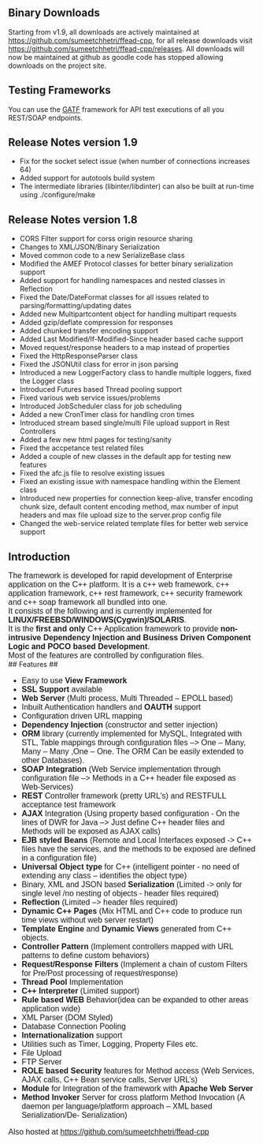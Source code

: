 ## Binary Downloads ##
Starting from v1.9, all downloads are actively maintained at https://github.com/sumeetchhetri/ffead-cpp, for all release downloads visit https://github.com/sumeetchhetri/ffead-cpp/releases. All downloads will now be maintained at github as goodle code has stopped allowing downloads on the project site.

## Testing Frameworks ##
You can use the [GATF](https://github.com/sumeetchhetri/gatf) framework for API test executions of all you REST/SOAP endpoints.


## Release Notes version 1.9 ##
  * Fix for the socket select issue (when number of connections increases 64)
  * Added support for autotools build system
  * The intermediate libraries (libinter/libdinter) can also be built at run-time using ./configure/make

## Release Notes version 1.8 ##
  * CORS Filter support for corss origin resource sharing
  * Changes to XML/JSON/Binary Serialization
  * Moved common code to a new SerializeBase class
  * Modified the AMEF Protocol classes for better binary serialization support
  * Added support for handling namespaces and nested classes in Reflection
  * Fixed the Date/DateFormat classes for all issues related to parsing/formatting/updating dates
  * Added new Multipartcontent object for handling multipart requests
  * Added gzip/deflate compression for responses
  * Added chunked transfer encoding support
  * Added Last Modified/If-Modified-Since header based cache support
  * Moved request/response headers to a map instead of properties
  * Fixed the HttpResponseParser class
  * Fixed the JSONUtil class for error in json parsing
  * Introduced a new LoggerFactory class to handle multiple loggers, fixed the Logger class
  * Introduced Futures based Thread pooling support
  * Fixed various web service issues/problems
  * Introduced JobScheduler class for job scheduling
  * Added a new CronTimer class for handling cron times
  * Introduced stream based single/multi File upload support in Rest Controllers
  * Added a few new html pages for testing/sanity
  * Fixed the accpetance test related files
  * Added a couple of new classes in the default app for testing new features
  * Fixed the afc.js file to resolve existing issues
  * Fixed an existing issue with namespace handling within the Element class
  * Introduced new properties for connection keep-alive, transfer encoding chunk size, default content encoding method, max number of input headers and max file upload size to the server.prop config file
  * Changed the web-service related template files for better web service support


## Introduction ##
<font size='3' face='Georgia, Arial'>
The framework is developed for rapid development of Enterprise application on the C++ platform. It is a c++ web framework, c++ application framework, c++ rest framework, c++ security framework and c++ soap framework all bundled into one.<br>
It consists of the following and is currently implemented for <b>LINUX/FREEBSD/WINDOWS(Cygwin)/SOLARIS</b>.<br>
It is the <b>first and only</b> C++ Application framework to provide <b>non-intrusive Dependency Injection and Business Driven Component Logic and POCO based Development</b>.<br>
Most of the features are controlled by configuration files.<br>
</font>
## Features ##
<font size='3' face='Georgia, Arial'>
<ul><li>Easy to use <b>View Framework</b>
</li><li><b>SSL Support</b> available<br>
</li><li><b>Web Server</b> (Multi process, Multi Threaded – EPOLL based)<br>
</li><li>Inbuilt Authentication handlers and <b>OAUTH</b> support<br>
</li><li>Configuration driven URL mapping<br>
</li><li><b>Dependency Injection</b> (constructor and setter injection)<br>
</li><li><b>ORM</b> library (currently implemented for MySQL, Integrated with STL, Table mappings through configuration files –> One – Many, Many – Many ,One – One. The ORM Can be easily extended to other Databases).<br>
</li><li><b>SOAP Integration</b> (Web Service implementation through configuration file –> Methods in a C++ header file exposed as Web-Services)<br>
</li><li><b>REST</b> Controller framework (pretty URL's) and RESTFULL acceptance test framework<br>
</li><li><b>AJAX</b> Integration (Using property based configuration - On the lines of DWR for Java –> Just define C++ header files and Methods will be exposed as AJAX calls)<br>
</li><li><b>EJB styled Beans</b> (Remote and Local Interfaces exposed -> C++ files have the services, and the methods to be exposed are defined in a configuration file)<br>
</li><li><b>Universal Object type</b> for C++ (intelligent pointer - no need of extending any class – identifies the object type)<br>
</li><li>Binary, XML and JSON based <b>Serialization</b> (Limited -> only for single level /no nesting of objects - header files required)<br>
</li><li><b>Reflection</b> (Limited –> header files required)<br>
</li><li><b>Dynamic C++ Pages</b> (Mix HTML and C++ code to produce run time views without web server restart)<br>
</li><li><b>Template Engine</b> and <b>Dynamic Views</b> generated from C++ objects.<br>
</li><li><b>Controller Pattern</b> (Implement controllers mapped with URL patterns to define custom behaviors)<br>
</li><li><b>Request/Response Filters</b> (Implement a chain of custom Filters for Pre/Post processing of request/response)<br>
</li><li><b>Thread Pool</b> Implementation<br>
</li><li><b>C++ Interpreter</b> (Limited support)<br>
</li><li><b>Rule based WEB</b> Behavior(idea can be expanded to other areas application wide)<br>
</li><li>XML Parser (DOM Styled)<br>
</li><li>Database Connection Pooling<br>
</li><li><b>Internationalization</b> support<br>
</li><li>Utilities such as Timer, Logging, Property Files etc.<br>
</li><li>File Upload<br>
</li><li>FTP Server<br>
</li><li><b>ROLE based Security</b> features for Method access (Web Services, AJAX calls, C++ Bean service calls, Server URL’s)<br>
</li><li><b>Module</b> for Integration of the framework with <b>Apache Web Server</b>
</li><li><b>Method Invoker</b> Server for cross platform Method Invocation (A daemon per language/platform approach – XML based Serialization/De- Serialization)</li></ul>

Also hosted at <a href='https://github.com/sumeetchhetri/ffead-cpp'>https://github.com/sumeetchhetri/ffead-cpp</a>
</font>